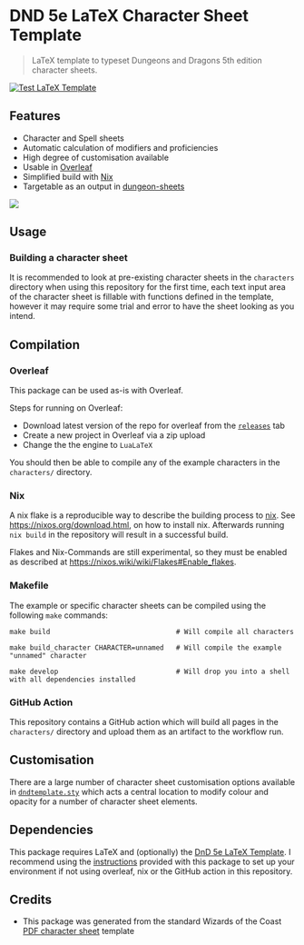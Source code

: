 # DND 5e LaTeX Character Sheet Template

> LaTeX template to typeset Dungeons and Dragons 5th edition character sheets.

[![Test LaTeX Template](https://github.com/matsavage/DND-5e-LaTeX-Character-Sheet-Template/actions/workflows/test_latex_template.yml/badge.svg?branch=main)](https://github.com/matsavage/DND-5e-LaTeX-Character-Sheet-Template/actions/workflows/test_latex_template.yml)

## Features

* Character and Spell sheets
* Automatic calculation of modifiers and proficiencies
* High degree of customisation available
* Usable in [Overleaf](https://www.overleaf.com/)
* Simplified build with [Nix](https://nixos.org/)
* Targetable as an output in [dungeon-sheets](https://github.com/canismarko/dungeon-sheets)

<img src=https://github.com/matsavage/DND-5e-LaTeX-Character-Sheet-Template/raw/main/aaliyah.png/>

## Usage

### Building a character sheet

It is recommended to look at pre-existing character sheets in the `characters` directory when using this repository for the first time, each text input area of the character sheet is fillable with functions defined in the template, however it may require some trial and error to have the sheet looking as you intend.

## Compilation

### Overleaf

This package can be used as-is with Overleaf.

Steps for running on Overleaf:
* Download latest version of the repo for overleaf from the [`releases`](https://github.com/matsavage/DND-5e-LaTeX-Character-Sheet-Template/releases) tab
* Create a new project in Overleaf via a zip upload
* Change the the engine to `LuaLaTeX`

You should then be able to compile any of the example characters in the `characters/` directory.

### Nix

A nix flake is a reproducible way to describe the building process to [nix](https://nixos.org/).
See https://nixos.org/download.html, on how to install nix.
Afterwards running `nix build` in the repository will result in a successful build.

Flakes and Nix-Commands are still experimental, so they must be enabled
as described at https://nixos.wiki/wiki/Flakes#Enable_flakes.

### Makefile

The example or specific character sheets can be compiled using the following `make` commands:

``` console
make build                               # Will compile all characters

make build_character CHARACTER=unnamed   # Will compile the example "unnamed" character

make develop                             # Will drop you into a shell with all dependencies installed
```

### GitHub Action

This repository contains a GitHub action which will build all pages in the `characters/` directory and upload them as an artifact to the workflow run.

## Customisation

There are a large number of character sheet customisation options available in [`dndtemplate.sty`](https://github.com/matsavage/DND-5e-LaTeX-Character-Sheet-Template/blob/main/dndtemplate.sty) which acts a central location to modify colour and opacity for a number of character sheet elements.

## Dependencies

This package requires LaTeX and (optionally) the [DnD 5e LaTeX Template](https://github.com/rpgtex/DND-5e-LaTeX-Template). I recommend using the [instructions](https://github.com/rpgtex/DND-5e-LaTeX-Template/tree/355b9ced1b42324574c2c4e28f9783f29c760a20#dependencies) provided with this package to set up your environment if not using overleaf, nix or the GitHub action in this repository.

## Credits

* This package was generated from the standard Wizards of the Coast [PDF character sheet](https://media.wizards.com/2016/dnd/downloads/5E_CharacterSheet_Fillable.pdf) template
